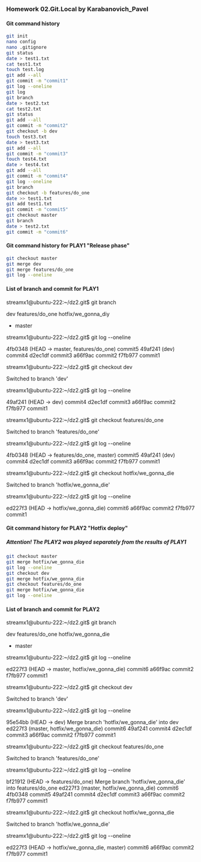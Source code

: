 
### Homework 02.Git.Local by Karabanovich_Pavel

#### Git command history
```bash
git init
nano config
nano .gitignore
git status
date > test1.txt
cat test1.txt
touch test.log
git add --all
git commit -m "commit1"
git log --oneline
git log
git branch
date > test2.txt
cat test2.txt
git status
git add --all
git commit -m "commit2"
git checkout -b dev 
touch test3.txt
date > test3.txt
git add --all
git commit -m "commit3"
touch test4.txt
date > test4.txt
git add --all 
git commit -m "commit4"
git log --oneline
git branch 
git checkout -b features/do_one 
date >> test1.txt 
git add test1.txt 
git commit -m "commit5"
git checkout master
git branch
date > test2.txt 
git commit -m "commit6"
```
#### Git command history for PLAY1 "Release phase"
```bash
git checkout master
git merge dev
git merge features/do_one
git log --oneline
```
#### List of branch and commit for PLAY1

streamx1@ubuntu-222:~/dz2.git$ git branch

  dev
  features/do_one
  hotfix/we_gonna_diу
* master

streamx1@ubuntu-222:~/dz2.git$ git log --oneline

4fb0348 (HEAD -> master, features/do_one) commit5
49af241 (dev) commit4
d2ec1df commit3
a66f9ac commit2
f7fb977 commit1

streamx1@ubuntu-222:~/dz2.git$ git checkout dev

Switched to branch 'dev'

streamx1@ubuntu-222:~/dz2.git$ git log --oneline

49af241 (HEAD -> dev) commit4
d2ec1df commit3
a66f9ac commit2
f7fb977 commit1

streamx1@ubuntu-222:~/dz2.git$ git checkout features/do_one

Switched to branch 'features/do_one'

streamx1@ubuntu-222:~/dz2.git$ git log --oneline

4fb0348 (HEAD -> features/do_one, master) commit5
49af241 (dev) commit4
d2ec1df commit3
a66f9ac commit2
f7fb977 commit1

streamx1@ubuntu-222:~/dz2.git$ git checkout hotfix/we_gonna_die

Switched to branch 'hotfix/we_gonna_die'

streamx1@ubuntu-222:~/dz2.git$ git log --oneline

ed227f3 (HEAD -> hotfix/we_gonna_die) commit6
a66f9ac commit2
f7fb977 commit1

#### Git command history for PLAY2 "Hotfix deploy"
##### Attention! The PLAY2 was played separately from the results of PLAY1
```bash
git checkout master
git merge hotfix/we_gonna_die
git log --oneline
git checkout dev
git merge hotfix/we_gonna_die
git checkout features/do_one
git merge hotfix/we_gonna_die
git log --oneline
```
#### List of branch and commit for PLAY2

streamx1@ubuntu-222:~/dz2.git$ git branch

  dev
  features/do_one
  hotfix/we_gonna_die
* master

streamx1@ubuntu-222:~/dz2.git$ git log --oneline

ed227f3 (HEAD -> master, hotfix/we_gonna_die) commit6
a66f9ac commit2
f7fb977 commit1

streamx1@ubuntu-222:~/dz2.git$ git checkout dev

Switched to branch 'dev'

streamx1@ubuntu-222:~/dz2.git$ git log --oneline

95e54bb (HEAD -> dev) Merge branch 'hotfix/we_gonna_die' into dev
ed227f3 (master, hotfix/we_gonna_die) commit6
49af241 commit4
d2ec1df commit3
a66f9ac commit2
f7fb977 commit1

streamx1@ubuntu-222:~/dz2.git$ git checkout features/do_one

Switched to branch 'features/do_one'

streamx1@ubuntu-222:~/dz2.git$ git log --oneline

bf21912 (HEAD -> features/do_one) Merge branch 'hotfix/we_gonna_die' into features/do_one
ed227f3 (master, hotfix/we_gonna_die) commit6
4fb0348 commit5
49af241 commit4
d2ec1df commit3
a66f9ac commit2
f7fb977 commit1

streamx1@ubuntu-222:~/dz2.git$ git checkout hotfix/we_gonna_die

Switched to branch 'hotfix/we_gonna_die'

streamx1@ubuntu-222:~/dz2.git$ git log --oneline

ed227f3 (HEAD -> hotfix/we_gonna_die, master) commit6
a66f9ac commit2
f7fb977 commit1
